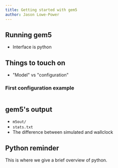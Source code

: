 ```yaml
---
title: Getting started with gem5
author: Jason Lowe-Power
---
```


## Running gem5

- Interface is python

## Things to touch on

- "Model" vs "configuration"


### First configuration example

```python

```

## gem5's output

- `m5out/`
- `stats.txt`
- The difference between simulated and wallclock

## Python reminder

This is where we give a brief overview of python.
